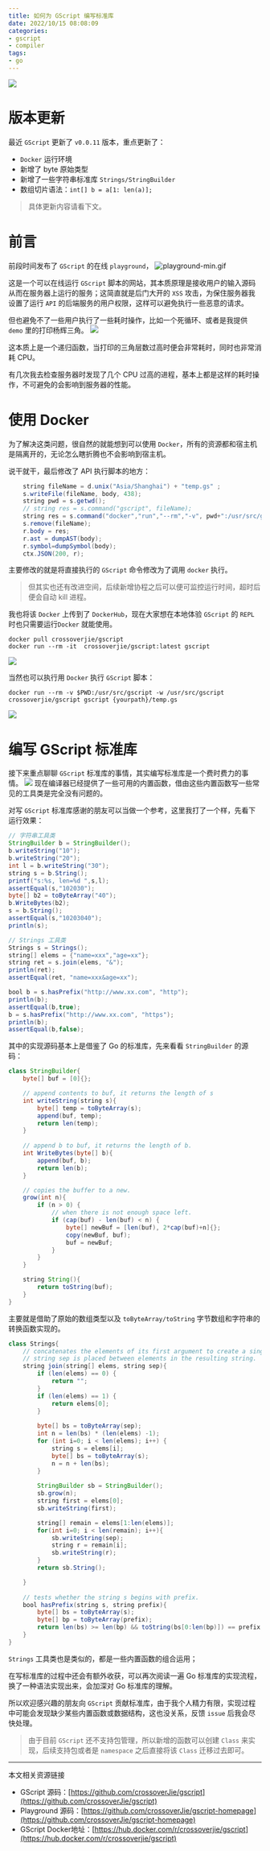 ```yaml
---
title: 如何为 GScript 编写标准库
date: 2022/10/15 08:08:09 
categories: 
- gscript
- compiler
tags: 
- go
---
```



![](https://tva1.sinaimg.cn/large/008vxvgGly1h75zxqn8bej30gq074aa9.jpg)

# 版本更新

最近 `GScript` 更新了 `v0.0.11` 版本，重点更新了：

- `Docker` 运行环境
- 新增了 byte 原始类型
- 新增了一些字符串标准库 `Strings/StringBuilder`
- 数组切片语法：`int[] b = a[1: len(a)];`

> 具体更新内容请看下文。

# 前言


前段时间发布了 `GScript` 的在线 `playground`，
![playground-min.gif](http://tva1.sinaimg.cn/large/72fbb941ly1h760l8xfm0g20go0dfnen.gif)

<!--more-->

这是一个可以在线运行 `GScript` 脚本的网站，其本质原理是接收用户的输入源码从而在服务器上运行的服务；这简直就是后门大开的 `XSS` 攻击，为保住服务器我设置了运行 `API` 的后端服务的用户权限，这样可以避免执行一些恶意的请求。

但也避免不了一些用户执行了一些耗时操作，比如一个死循环、或者是我提供 `demo` 里的打印杨辉三角。
![](https://tva1.sinaimg.cn/large/008vxvgGly1h760uozudlj30u014bdi9.jpg)

这本质上是一个递归函数，当打印的三角层数过高时便会非常耗时，同时也非常消耗 CPU。

有几次我去检查服务器时发现了几个 CPU 过高的进程，基本上都是这样的耗时操作，不可避免的会影响到服务器的性能。

# 使用 Docker
为了解决这类问题，很自然的就能想到可以使用 `Docker`，所有的资源都和宿主机是隔离开的，无论怎么瞎折腾也不会影响到宿主机。

说干就干，最后修改了 API 执行脚本的地方：

```java
    string fileName = d.unix("Asia/Shanghai") + "temp.gs" ;
    s.writeFile(fileName, body, 438);
    string pwd = s.getwd();
    // string res = s.command("gscript", fileName);
    string res = s.command("docker","run","--rm","-v", pwd+":/usr/src/gscript","-w","/usr/src/gscript", "crossoverjie/gscript","gscript", fileName);
    s.remove(fileName);
    r.body = res;
    r.ast = dumpAST(body);
    r.symbol=dumpSymbol(body);
    ctx.JSON(200, r);
```

主要修改的就是将直接执行的 `GScript` 命令修改为了调用 `docker` 执行。

> 但其实也还有改进空间，后续新增协程之后可以便可监控运行时间，超时后便会自动 kill 进程。

我也将该 `Docker` 上传到了 `DockerHub`，现在大家想在本地体验 `GScript` 的 `REPL` 时也只需要运行`Docker` 就能使用。

```shell
docker pull crossoverjie/gscript
docker run --rm -it  crossoverjie/gscript:latest gscript
```
![](https://tva1.sinaimg.cn/large/008vxvgGly1h76148st1pj31ik0laq5r.jpg)

当然也可以执行用 `Docker` 执行 `GScript` 脚本：

```shell
docker run --rm -v $PWD:/usr/src/gscript -w /usr/src/gscript crossoverjie/gscript gscript {yourpath}/temp.gs
```
![](https://tva1.sinaimg.cn/large/008vxvgGly1h76194c45pj320g0ee41b.jpg)

# 编写 GScript 标准库

接下来重点聊聊 `GScript` 标准库的事情，其实编写标准库是一个费时费力的事情。
![](https://tva1.sinaimg.cn/large/008vxvgGly1h761e5h3p3j31cw0tgwis.jpg)
现在编译器已经提供了一些可用的内置函数，借由这些内置函数写一些常见的工具类是完全没有问题的。

对写 `GScript` 标准库感谢的朋友可以当做一个参考，这里我打了一个样，先看下运行效果：

```java
// 字符串工具类
StringBuilder b = StringBuilder();
b.writeString("10");
b.writeString("20");
int l = b.writeString("30");
string s = b.String();
printf("s:%s, len=%d ",s,l);
assertEqual(s,"102030");
byte[] b2 = toByteArray("40");
b.WriteBytes(b2);
s = b.String();
assertEqual(s,"10203040");
println(s);

// Strings 工具类
Strings s = Strings();
string[] elems = {"name=xxx","age=xx"};
string ret = s.join(elems, "&");
println(ret);
assertEqual(ret, "name=xxx&age=xx");

bool b = s.hasPrefix("http://www.xx.com", "http");
println(b);
assertEqual(b,true);
b = s.hasPrefix("http://www.xx.com", "https");
println(b);
assertEqual(b,false);
```

其中的实现源码基本上是借鉴了 Go 的标准库，先来看看 `StringBuilder` 的源码：

```java
class StringBuilder{
    byte[] buf = [0]{};

    // append contents to buf, it returns the length of s
    int writeString(string s){
        byte[] temp = toByteArray(s);
        append(buf, temp);
        return len(temp);
    }
    
    // append b to buf, it returns the length of b.
    int WriteBytes(byte[] b){
        append(buf, b);
        return len(b);
    }

    // copies the buffer to a new.
    grow(int n){
        if (n > 0) {
            // when there is not enough space left.
            if (cap(buf) - len(buf) < n) {
                byte[] newBuf = [len(buf), 2*cap(buf)+n]{};
                copy(newBuf, buf);
                buf = newBuf;
            }
        }   
    }

    string String(){
        return toString(buf);
    }
}
```
主要就是借助了原始的数组类型以及 `toByteArray/toString` 字节数组和字符串的转换函数实现的。


```java
class Strings{
    // concatenates the elements of its first argument to create a single string. The separator
    // string sep is placed between elements in the resulting string.
    string join(string[] elems, string sep){
        if (len(elems) == 0) {
            return "";
        }
        if (len(elems) == 1) {
            return elems[0];
        }
        
        byte[] bs = toByteArray(sep);
        int n = len(bs) * (len(elems) -1);
        for (int i=0; i < len(elems); i++) {
            string s = elems[i];
            byte[] bs = toByteArray(s);
            n = n + len(bs);
        }
        
        StringBuilder sb = StringBuilder();
        sb.grow(n);
        string first = elems[0];
        sb.writeString(first);

        string[] remain = elems[1:len(elems)];
        for(int i=0; i < len(remain); i++){
            sb.writeString(sep);
            string r = remain[i];
            sb.writeString(r);
        }
        return sb.String();

    }
    
    // tests whether the string s begins with prefix.
    bool hasPrefix(string s, string prefix){
        byte[] bs = toByteArray(s);
        byte[] bp = toByteArray(prefix);    
        return len(bs) >= len(bp) && toString(bs[0:len(bp)]) == prefix;
    }
}
```

`Strings` 工具类也是类似的，都是一些内置函数的组合运用；

在写标准库的过程中还会有额外收获，可以再次阅读一遍 Go 标准库的实现流程，换了一种语法实现出来，会加深对 Go 标准库的理解。

所以欢迎感兴趣的朋友向 `GScript` 贡献标准库，由于我个人精力有限，实现过程中可能会发现缺少某些内置函数或数据结构，这也没关系，反馈 `issue` 后我会尽快处理。


> 由于目前 `GScript` 还不支持包管理，所以新增的函数可以创建 `Class` 来实现，后续支持包或者是 `namespace` 之后直接将该 `Class` 迁移过去即可。

---
本文相关资源链接
- GScript 源码：[https://github.com/crossoverJie/gscript](https://github.com/crossoverJie/gscript)
- Playground 源码：[https://github.com/crossoverJie/gscript-homepage](https://github.com/crossoverJie/gscript-homepage)
- GScript Docker地址：[https://hub.docker.com/r/crossoverjie/gscript](https://hub.docker.com/r/crossoverjie/gscript)
